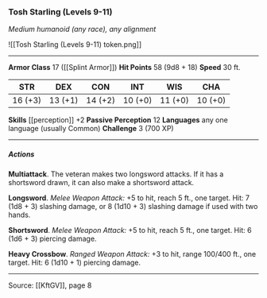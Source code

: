 ### Tosh Starling (Levels 9-11)
_Medium humanoid (any race), any alignment_

![[Tosh Starling (Levels 9-11) token.png]]


---

**Armor Class** 17 ([[Splint Armor]])
**Hit Points** 58 (9d8 + 18)
**Speed** 30 ft.

| STR     | DEX     | CON     | INT     | WIS     | CHA     |
|---------|---------|---------|---------|---------|---------|
| 16 (+3) | 13 (+1) | 14 (+2) | 10 (+0) | 11 (+0) | 10 (+0) |

**Skills** [[perception]] +2
**Passive Perception** 12
**Languages** any one language (usually Common)
**Challenge** 3 (700 XP)

---

##### Actions
**Multiattack**. The veteran makes two longsword attacks. If it has a shortsword drawn, it can also make a shortsword attack.

**Longsword**. _Melee Weapon Attack:_ +5 to hit, reach 5 ft., one target. Hit: 7 (1d8 + 3) slashing damage, or 8 (1d10 + 3) slashing damage if used with two hands.

**Shortsword**. _Melee Weapon Attack:_ +5 to hit, reach 5 ft., one target. Hit: 6 (1d6 + 3) piercing damage.

**Heavy Crossbow**. _Ranged Weapon Attack:_ +3 to hit, range 100/400 ft., one target. Hit: 6 (1d10 + 1) piercing damage.


---

Source: [[KftGV]], page 8